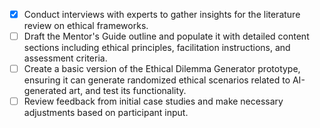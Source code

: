 - [x] Conduct interviews with experts to gather insights for the literature review on ethical frameworks.
- [ ] Draft the Mentor's Guide outline and populate it with detailed content sections including ethical principles, facilitation instructions, and assessment criteria.
- [ ] Create a basic version of the Ethical Dilemma Generator prototype, ensuring it can generate randomized ethical scenarios related to AI-generated art, and test its functionality.
- [ ] Review feedback from initial case studies and make necessary adjustments based on participant input.